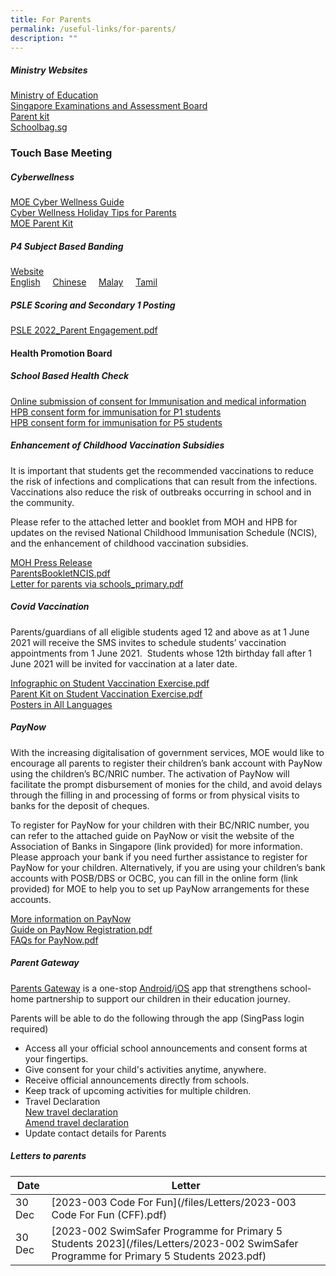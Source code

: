 ```yaml
---
title: For Parents
permalink: /useful-links/for-parents/
description: ""
---
```


##### Ministry Websites
[Ministry of Education](https://www.moe.gov.sg/)<br>
[Singapore Examinations and Assessment Board](https://www.seab.gov.sg/)<br>
[Parent kit](https://www.moe.gov.sg/parentkit)<br>
[Schoolbag.sg](https://www.schoolbag.edu.sg/)<br>

### Touch Base Meeting

##### Cyberwellness 
[MOE Cyber Wellness Guide](https://www.moe.gov.sg/education-in-sg/our-programmes/cyber-wellness) <br>
[Cyber Wellness Holiday Tips for Parents](/files/Cyberwellness%20Holiday%20Tips%20for%20Parents.pdf) <br>
[MOE Parent Kit](https://www.moe.gov.sg/-/media/files/parent-kit/cyber-wellness-for-your-child.pdf)

##### P4 Subject Based Banding
[Website](https://www.moe.gov.sg/primary/curriculum/subject-based-banding)  
[English](/files/MOE_SBB_ENG_revised%201%20Mar%202018.pdf)     [Chinese](/files/MOE_SBB_CHI_revised%201%20Mar%202018.pdf)     [Malay](/files/MOE_SBB_ML_revised%201%20Mar%202018.pdf)     [Tamil](/files/MOE_SBB_TL_revised%201%20Mar%202018.pdf)

##### PSLE Scoring and Secondary 1 Posting
[PSLE 2022_Parent Engagement.pdf](/files/PSLE%202022_Parent%20Engagement.pdf)

#### Health Promotion Board  

##### School Based Health Check
	
[Online submission of consent for Immunisation and medical information](https://childconsent.hpb.gov.sg/ship/process/SHIP/OnlineChildConsentPortal) <br>
[HPB consent form for immunisation for P1 students](/files/HPB-Consent%20Form%20for%20Immunisation%20for%20P1%20Students.pdf) <br>
[HPB consent form for immunisation for P5 students](/files/HPB-Consent%20Form%20for%20Immunisation%20for%20P5%20Students.pdf)
	
##### Enhancement of Childhood Vaccination Subsidies
It is important that students get the recommended vaccinations to reduce the risk of infections and complications that can result from the infections. Vaccinations also reduce the risk of outbreaks occurring in school and in the community.  
  
Please refer to the attached letter and booklet from MOH and HPB for updates on the revised National Childhood Immunisation Schedule (NCIS), and the enhancement of childhood vaccination subsidies.

[MOH Press Release](https://www.moh.gov.sg/news-highlights/details/enhanced-subsidies-for-nationally-recommended-vaccinations-and-childhood-developmental-screening) <br>
[ParentsBookletNCIS.pdf](/files/ParentsBookletNCIS.pdf) <br>
[Letter for parents via schools_primary.pdf](/files/Letter%20for%20parents%20via%20schools_primary.pdf)

##### Covid Vaccination
Parents/guardians of all eligible students aged 12 and above as at 1 June 2021 will receive the SMS invites to schedule students’ vaccination appointments from 1 June 2021.  Students whose 12th birthday fall after 1 June 2021 will be invited for vaccination at a later date.

[Infographic on Student Vaccination Exercise.pdf](/files/Infographic%20on%20Student%20Vaccination%20Exercise.pdf) <br>
[Parent Kit on Student Vaccination Exercise.pdf](/files/Parent%20Kit%20on%20Student%20Vaccination%20Exercise.pdf) <br>
[Posters in All Languages](https://www.moe.gov.sg/-/media/files/parent-kit/vaccination-for-students.pdf)

##### PayNow

With the increasing digitalisation of government services, MOE would like to encourage all parents to register their children’s bank account with PayNow using the children’s BC/NRIC number. The activation of PayNow will facilitate the prompt disbursement of monies for the child, and avoid delays through the filling in and processing of forms or from physical visits to banks for the deposit of cheques. 

To register for PayNow for your children with their BC/NRIC number, you can refer to the attached guide on PayNow or visit the website of the Association of Banks in Singapore (link provided) for more information. Please approach your bank if you need further assistance to register for PayNow for your children. Alternatively, if you are using your children’s bank accounts with POSB/DBS or OCBC, you can fill in the online form (link provided) for MOE to help you to set up PayNow arrangements for these accounts.
  
[More information on PayNow](https://www.abs.org.sg/PayNow) <br>
[Guide on PayNow Registration.pdf](/files/Guide%20on%20PayNow%20Registration.pdf) <br>
[FAQs for PayNow.pdf](/files/FAQs%20for%20PayNow.pdf)

##### Parent Gateway

[Parents Gateway](https://pg.moe.edu.sg/) is a one-stop [Android](https://play.google.com/store/apps/details?id=com.moe.pgp)/[iOS](https://apps.apple.com/sg/app/parents-gateway/id1267198708) app that strengthens school-home partnership to support our children in their education journey.
	
Parents will be able to do the following through the app (SingPass login required)

* Access all your official school announcements and consent forms at your fingertips.
* Give consent for your child's activities anytime, anywhere.
* Receive official announcements directly from schools.
* Keep track of upcoming activities for multiple children.
* Travel Declaration <br>[New travel declaration](/files/Quick-Guide-to-Travel-Declaration-on-PG.pdf) <br> [Amend travel declaration](/files/Amending%20Travel%20Declarations%20on%20PG.pdf) 
* Update contact details for Parents

##### Letters to parents
	
| Date | Letter |
|---|---|
| 30 Dec | [2023-003 Code For Fun](/files/Letters/2023-003 Code For Fun (CFF).pdf)|
|30 Dec | [2023-002 SwimSafer Programme for Primary 5 Students 2023](/files/Letters/2023-002 SwimSafer Programme for Primary 5 Students 2023.pdf) |
